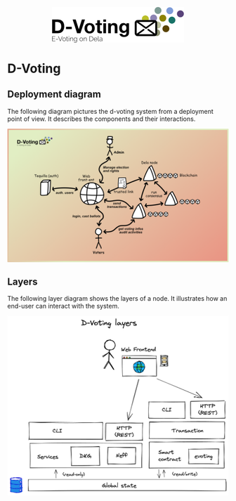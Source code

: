 <p style="text-align:center"><img width="300px" src="assets/logo.png"/></p>

# D-Voting

## Deployment diagram

The following diagram pictures the d-voting system from a deployment point of
view. It describes the components and their interactions.

<p style="text-align:center"><img src="assets/system.png"/></p>

## Layers

The following layer diagram shows the layers of a node. It illustrates how an
end-user can interact with the system.

<p style="text-align:center"><img src="assets/layers.png"/></p>